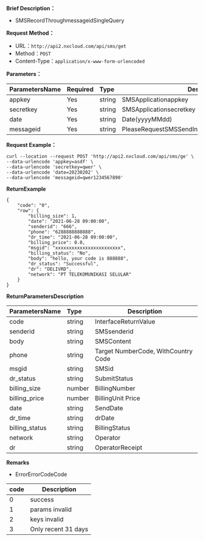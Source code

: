 **Brief Description：**

- SMSRecordThroughmessageidSingleQuery

**Request Method：**
- URL：`http://api2.nxcloud.com/api/sms/get`
- Method：`POST`
- Content-Type：`application/x-www-form-urlencoded`

**Parameters：** 

|ParametersName|Required|Type|Description|
|:----    |:---|:----- |-----   |
|appkey   |Yes|string |SMSApplicationappkey  |
|secretkey   |Yes|string |SMSApplicationsecretkey  |
|date   |Yes|string |Date(yyyyMMdd)  |
|messageid   |Yes|string |PleaseRequestSMSSendInterfaceTimeReturnofmessageid |

**Request Example：**
```shell
curl --location --request POST 'http://api2.nxcloud.com/api/sms/ge' \
--data-urlencode 'appkey=asdf' \
--data-urlencode 'secretkey=qwer' \
--data-urlencode 'date=20230202' \
--data-urlencode 'messageid=qwer1234567890'
```

**ReturnExample**

``` 
{
    "code": "0",
    "row": {
        "billing_size": 1,
        "date": "2021-06-28 09:00:00",
        "senderid": "666",
        "phone": "6288888888888",
        "dr_time": "2021-06-28 09:00:00",
        "billing_price": 0.0,
        "msgid": "xxxxxxxxxxxxxxxxxxxxxxxx",
        "billing_status": "No",
        "body": "hello, your code is 888888",
        "dr_status": "Successful",
        "dr": "DELIVRD",
        "network": "PT TELEKOMUNIKASI SELULAR"
    }
}
```

 **ReturnParametersDescription** 

|ParametersName|Type|Description|
|:-----  |:-----|-----|
|code |string   |InterfaceReturnValue|
|senderid |string  |SMSsenderid |
|body |string   |SMSContent |
|phone |string   |Target NumberCode, WithCountry Code |
|msgid |string   |SMSid |
|dr_status |string   |SubmitStatus |
|billing_size |number   |BillingNumber |
|billing_price |number   |BillingUnit Price |
|date |string   |SendDate |
|dr_time |string   |drDate |
|billing_status |string   |BillingStatus |
|network |string   |Operator |
|dr |string   |OperatorReceipt |  

 **Remarks** 

- ErrorErrorCodeCode

|code|Description|
|:----- |-----|
|0 |success | 
|1|params invalid |
|2 |keys invalid | 
|3 |Only recent 31 days | 